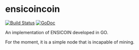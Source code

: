 # ensicoincoin

[![Build Status](https://travis-ci.com/EnsicoinDevs/ensicoincoin.svg?branch=master)](https://travis-ci.com/EnsicoinDevs/ensicoincoin)
[![GoDoc](https://godoc.org/github.com/EnsicoinDevs/ensicoincoin?status.svg)](https://godoc.org/github.com/EnsicoinDevs/ensicoincoin)

An implementation of ENSICOIN developed in GO.

For the moment, it is a simple node that is incapable of mining.
